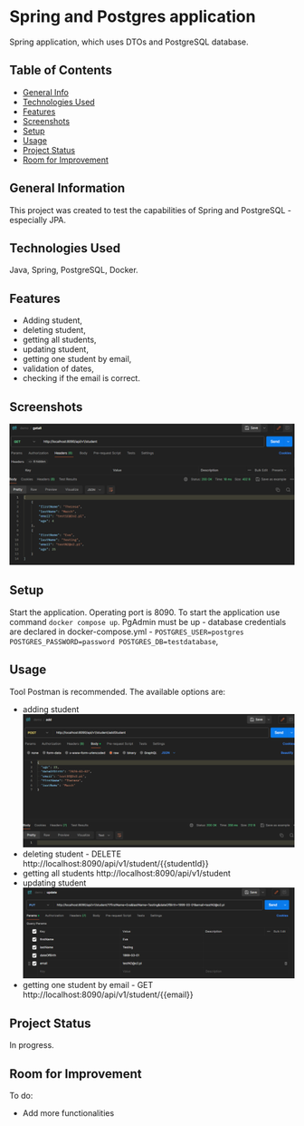 # Spring and Postgres application
Spring application, which uses DTOs and PostgreSQL database.

## Table of Contents
* [General Info](#general-information)
* [Technologies Used](#technologies-used)
* [Features](#features)
* [Screenshots](#screenshots)
* [Setup](#setup)
* [Usage](#usage)
* [Project Status](#project-status)
* [Room for Improvement](#room-for-improvement)


## General Information
This project was created to test the capabilities of Spring and PostgreSQL - especially JPA.

## Technologies Used
Java, Spring, PostgreSQL, Docker.


## Features
- Adding student,
- deleting student,
- getting all students,
- updating student,
- getting one student by email,
- validation of dates,
- checking if the email is correct.


## Screenshots
![img_2.png](img_2.png)

## Setup
Start the application.
Operating port is 8090.
To start the application use command `docker compose up`. PgAdmin must be up - database credentials are declared in docker-compose.yml - `POSTGRES_USER=postgres POSTGRES_PASSWORD=password POSTGRES_DB=testdatabase`, 

## Usage
Tool Postman is recommended. The available options are:
- adding student ![img.png](img.png)
- deleting student - DELETE http://localhost:8090/api/v1/student/{{studentId}}
- getting all students http://localhost:8090/api/v1/student
- updating student ![img_1.png](img_1.png)
- getting one student by email - GET http://localhost:8090/api/v1/student/{{email}}

## Project Status
In progress.

## Room for Improvement
To do:
- Add more functionalities


